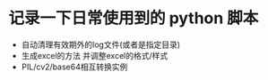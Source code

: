 # 记录一下日常使用到的 python 脚本

- 自动清理有效期外的log文件(或者是指定目录)
- 生成excel的方法 并调整excel的格式/样式
- PIL/cv2/base64相互转换实例

